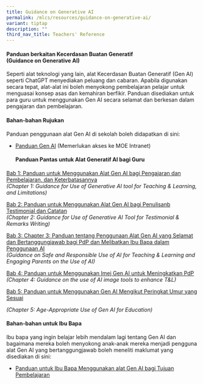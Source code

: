 ```yaml
---
title: Guidance on Generative AI
permalink: /mlcs/resources/guidance-on-generative-ai/
variant: tiptap
description: ""
third_nav_title: Teachers' Reference
---
```

<h4><strong>Panduan berkaitan Kecerdasan Buatan Generatif </strong><br><strong>(Guidance on Generative AI)</strong></h4>
<p>Seperti alat teknologi yang lain, alat Kecerdasan Buatan Generatif (Gen
AI) seperti ChatGPT menyediakan peluang dan cabaran. Apabila digunakan
secara tepat, alat-alat ini boleh menyokong pembelajaran pelajar untuk
menguasai konsep asas dan kemahiran berfikir. Panduan disediakan untuk
para guru untuk menggunakan Gen AI secara selamat dan berkesan dalam pengajaran
dan pembelajaran.</p>
<h4><strong>Bahan-bahan Rujukan</strong></h4>
<p>Panduan penggunaan alat Gen AI di sekolah boleh didapatkan di sini:</p>
<ul data-tight="true" class="tight">
<li>
<p><a href="https://intranet.moe.gov.sg/etd/edtechmp2030/Pages/ST1_Empower-Students_Learning-through-Greater-Customisation-and-Personalisation-with-EdTech.aspx" rel="noopener nofollow" target="_blank">Panduan Gen AI</a> (Memerlukan
akses ke MOE Intranet)</p>
<p></p>
<h4><strong>Panduan Pantas untuk Alat Generatif AI bagi Guru</strong></h4>
</li>
</ul>
<p><a href="https://drive.google.com/file/d/17rywswyjQLp0cgraOxHt2hRBDaOJPWcG/view" rel="noopener nofollow" target="_blank">Bab 1: Panduan untuk Menggunakan Alat Gen AI bagi Pengajaran dan Pembelajaran, dan Keterbatasannya </a>
<br><em>(Chapter 1: Guidance for Use of Generative AI tool for Teaching &amp; Learning, and Limitations)</em>
</p>
<p><a href="https://drive.google.com/file/d/1NGxWtZuuuCpSqEo7b-Hekal0cpiRXfay/view" rel="noopener nofollow" target="_blank">Bab 2: Panduan untuk Menggunakan Alat Gen AI bagi Penulisanb Testimonial dan Catatan </a>
<br><em>(Chapter 2: Guidance for Use of Generative AI Tool for Testimonial &amp; Remarks Writing)</em>
</p>
<p><a href="https://drive.google.com/file/d/1lGmPEokms3q07q8S4PPcuxhwlwVQk2Mj/view" rel="noopener nofollow" target="_blank">Bab 3: Chapter 3: Panduan tentang Penggunaan Alat Gen AI yang Selamat dan Bertanggungjawab bagi PdP dan Melibatkan Ibu Bapa dalam Penggunaan AI </a>
<br><em>(Guidance on Safe and Responsible Use of AI for Teaching &amp; Learning and Engaging Parents on the Use of AI)</em>
</p>
<p><a href="https://drive.google.com/file/d/1mxDzrBukYabHirCWXQ2joxBdABi8iQdr/view" rel="noopener nofollow" target="_blank">Bab 4: Panduan untuk Menggunakan Imej Gen AI untuk Meningkatkan PdP </a>
<br><em>(Chapter 4: Guidance on the use of AI image tools to enhance T&amp;L)</em>
</p>
<p><a href="https://drive.google.com/file/d/1-6hO7OZzBBRDF7QLUgP2EJrKCdZu1h0S/view" rel="noopener nofollow" target="_blank">Bab 5: Panduan untuk Menggunakan Gen AI Mengikut Peringkat Umur yang Sesuai</a>
</p>
<p><em>(Chapter 5: Age-Appropriate Use of Gen AI for Education)</em>
</p>
<h4><strong>Bahan-bahan untuk Ibu Bapa</strong></h4>
<p>Ibu bapa yang ingin belajar lebih mendalam lagi tentang Gen AI dan bagaimana
mereka boleh menyokong anak-anak mereka menjadi pengguna alat Gen AI yang
bertanggungjawab boleh meneliti maklumat yang disediakan di sini:</p>
<ul data-tight="true" class="tight">
<li>
<p><a href="https://file.go.gov.sg/parent-guide-genai.pdf" rel="noopener nofollow" target="_blank">Panduan untuk Ibu Bapa Menggunakan alat Gen AI bagi Tujuan Pembelajaran</a>
</p>
</li>
</ul>
<p></p>